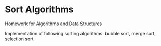 # Sort Algorithms
Homework for Algorithms and Data Structures

Implementation of following sorting algorithms: bubble sort, merge sort, selection sort
